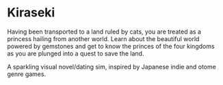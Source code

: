 # Kiraseki

Having been transported to a land ruled by cats, you are treated as a princess hailing from another world. Learn about the beautiful world powered by gemstones and get to know the princes of the four kingdoms as you are plunged into a quest to save the land.

A sparkling visual novel/dating sim, inspired by Japanese indie and otome genre games.
